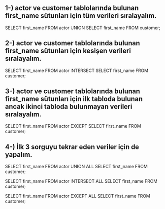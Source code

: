 ## 1-) actor ve customer tablolarında bulunan first_name sütunları için tüm verileri sıralayalım.
SELECT first_name FROM actor
UNION 
SELECT first_name FROM customer;
## 2-) actor ve customer tablolarında bulunan first_name sütunları için kesişen verileri sıralayalım.
SELECT first_name FROM actor
INTERSECT
SELECT first_name FROM customer;
## 3-) actor ve customer tablolarında bulunan first_name sütunları için ilk tabloda bulunan ancak ikinci tabloda bulunmayan verileri sıralayalım.
SELECT first_name FROM actor
EXCEPT
SELECT first_name FROM customer;
## 4-) İlk 3 sorguyu tekrar eden veriler için de yapalım.
SELECT first_name FROM actor
UNION ALL
SELECT first_name FROM customer;

SELECT first_name FROM actor
INTERSECT ALL
SELECT first_name FROM customer;

SELECT first_name FROM actor
EXCEPT ALL
SELECT first_name FROM customer;